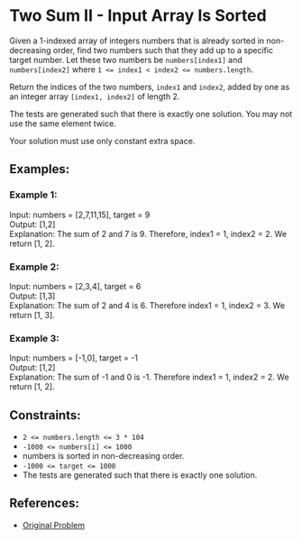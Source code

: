 # Two Sum II - Input Array Is Sorted

Given a 1-indexed array of integers numbers that is already sorted in non-decreasing order, 
find two numbers such that they add up to a specific target number. 
Let these two numbers be `numbers[index1]` and `numbers[index2]` where `1 <= index1 < index2 <= numbers.length`.

Return the indices of the two numbers, `index1` and `index2`, added by one as an integer array `[index1, index2]` of length 2.

The tests are generated such that there is exactly one solution. You may not use the same element twice.

Your solution must use only constant extra space.

## Examples:

### Example 1:

Input: numbers = [2,7,11,15], target = 9  
Output: [1,2]  
Explanation: The sum of 2 and 7 is 9. Therefore, index1 = 1, index2 = 2. We return [1, 2].  

### Example 2:

Input: numbers = [2,3,4], target = 6  
Output: [1,3]  
Explanation: The sum of 2 and 4 is 6. Therefore index1 = 1, index2 = 3. We return [1, 3].  

### Example 3:

Input: numbers = [-1,0], target = -1  
Output: [1,2]  
Explanation: The sum of -1 and 0 is -1. Therefore index1 = 1, index2 = 2. We return [1, 2].  

## Constraints:

 - `2 <= numbers.length <= 3 * 104`  
 - `-1000 <= numbers[i] <= 1000`  
 - numbers is sorted in non-decreasing order.  
 - `-1000 <= target <= 1000`  
 - The tests are generated such that there is exactly one solution.  

## References:

 - [Original Problem](https://leetcode.com/problems/two-sum-ii-input-array-is-sorted/)
